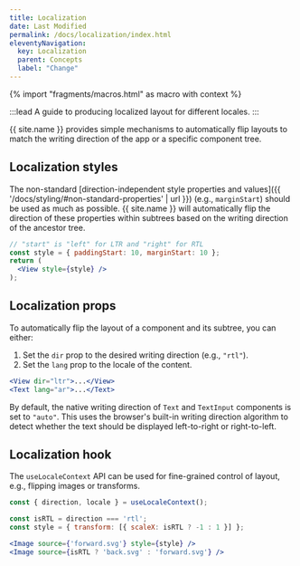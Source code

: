 ```yaml
---
title: Localization
date: Last Modified
permalink: /docs/localization/index.html
eleventyNavigation:
  key: Localization
  parent: Concepts
  label: "Change"
---
```


{% import "fragments/macros.html" as macro with context %}

:::lead
A guide to producing localized layout for different locales.
:::

{{ site.name }} provides simple mechanisms to automatically flip layouts to match the writing direction of the app or a specific component tree.


## Localization styles

The non-standard [direction-independent style properties and values]({{ '/docs/styling/#non-standard-properties' | url }}) (e.g., `marginStart`) should be used as much as possible. {{ site.name }} will automatically flip the direction of these properties within subtrees based on the writing direction of the ancestor tree.

```jsx
// "start" is "left" for LTR and "right" for RTL
const style = { paddingStart: 10, marginStart: 10 };
return (
  <View style={style} />
);
```

## Localization props

To automatically flip the layout of a component and its subtree, you can either:

1. Set the `dir` prop to the desired writing direction (e.g., `"rtl"`).
2. Set the `lang` prop to the locale of the content.

```jsx
<View dir="ltr">...</View>
<Text lang="ar">...</Text>
```

By default, the native writing direction of `Text` and `TextInput` components is set to `"auto"`. This uses the browser's built-in writing direction algorithm to detect whether the text should be displayed left-to-right or right-to-left.

## Localization hook

The `useLocaleContext` API can be used for fine-grained control of layout, e.g., flipping images or transforms.

```jsx
const { direction, locale } = useLocaleContext();

const isRTL = direction === 'rtl';
const style = { transform: [{ scaleX: isRTL ? -1 : 1 }] };

<Image source={'forward.svg'} style={style} />
<Image source={isRTL ? 'back.svg' : 'forward.svg'} />
```
